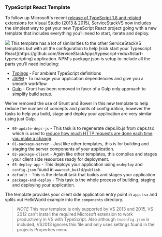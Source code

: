 ### TypeScript React Template
To follow up Microsoft's recent [release of TypeScript 1.8 and related extensions for Visual Studio (2013 & 2015)](https://github.com/Microsoft/TypeScript/releases), ServiceStackVS now includes the simplest way to get your new TypeScript React project going with a new template that includes everything you'll need to start, iterate and deploy. 

<img src="https://raw.githubusercontent.com/ServiceStack/Assets/master/img/servicestackvs/ts_template_heading.png" />
This template has a lot of similarities to the other ServiceStackVS templates but with all the configuration to help [kick start your Typescript React](https://github.com/ServiceStackApps/typescript-redux#start-typescripting) application. NPM's package.json is setup to include all the parts you'll need including:

- [Typings](https://github.com/typings/typings) - For ambient TypeScript definitions
- [JSPM](http://jspm.io/) - To manage your application dependencies and give you a smooth workflow
- [Gulp](http://gulpjs.com/) - Grunt has been removed in favor of a Gulp only approach to simplify build setup.

We've removed the use of Grunt and Bower in this new template to help reduce the number of concepts and points of configuration, however the tasks to help you build, stage and deploy your application are very similar using just Gulp. 

- `00-update-deps-js` - This task is to regenerate deps.lib.js from deps.tsx which is used to [reduce how much HTTP requests are done each time you make a change](https://github.com/ServiceStackApps/typescript-redux#preloading-dependencies).
- `01-package-server` - Just like other templates, this is for building and staging the server components of your application.
- `02-package-client` - Again like other templates, this compiles and stages your client side resources ready for deployment.
- `03-deploy-app` - This deploys your application using `msdeploy` and `config.json` found in `wwwroot_build/publish`. 
- `default` - This is the default task that builds and stages your application.
- `package-and-deploy` - This task is the whole process of building, staging and deploying your application.

The template provides your client side application entry point in `app.tsx` and splits out HelloWorld example into the `components` directory.

> *NOTE* This new template is only supported by VS 2013 and 2015, VS 2012 can't install the required Microsoft extension to work productively in VS with TypeScript. Also although `tsconfig.json` is included, VS2013 ignores this file and only uses settings found in the projects Properties menu.
